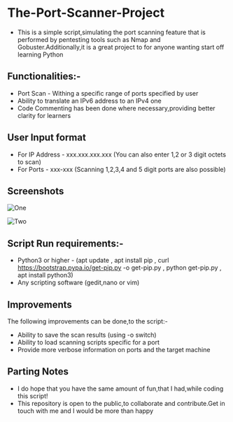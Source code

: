 # The-Port-Scanner-Project

- This is a simple script,simulating the port scanning feature that is performed by pentesting tools such as Nmap and Gobuster.Additionally,it is a great project to for anyone wanting start off learning Python


## Functionalities:-
- Port Scan - Withing a specific range of ports specified by user
- Ability to translate an IPv6 address to an IPv4 one
- Code Commenting has been done where necessary,providing better clarity for learners

## User Input format

- For IP Address - xxx.xxx.xxx.xxx  (You can also enter 1,2 or 3 digit octets to scan)
- For Ports -  xxx-xxx (Scanning 1,2,3,4 and 5 digit ports are also possible) 

## Screenshots

![One](https://user-images.githubusercontent.com/77625109/125151814-850bf800-e166-11eb-953f-c3ebe685f726.jpg)

![Two](https://user-images.githubusercontent.com/77625109/125151846-d320fb80-e166-11eb-81b6-57c75e6674d3.jpg)

## Script Run requirements:-
- Python3 or higher  - (apt update  ,  apt install pip ,   curl https://bootstrap.pypa.io/get-pip.py -o get-pip.py  ,   python get-pip.py  , apt install python3)
- Any scripting software (gedit,nano or vim)

## Improvements
The following improvements can be done,to the script:-

- Ability to save the scan results (using -o switch)
- Ability to load scanning scripts specific for a port
- Provide more verbose information on ports and the target machine 

## Parting Notes

- I do hope that you have the same amount of fun,that I had,while coding this script!
- This repository is open to the public,to collaborate and contribute.Get in touch with me and I would be more than happy

